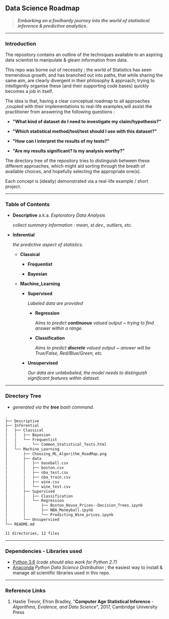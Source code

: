## Data Science Roadmap

> ***Embarking on a foolhardy journey into the world of statistical inference & predictive analytics.***
---
### **Introduction**

The repository contains an outline of the techniques available to an aspiring data scientist to manipulate & gleam information from data. 

This repo was borne out of necessity ; the world of Statistics has seen tremendous growth, and has branched out into paths, that while sharing the same aim, are clearly divergent in their philosophy & approach; trying to intelligently organise these (and their supporting code bases) quickly becomes a job in itself.  

The idea is that, having a clear conceptual roadmap to all approaches ,coupled with their implementations to real-life examples,will assist the practitioner from answering the following questions :

-  **"What kind of dataset do I need to investigate my claim/hypothesis?"**

-  **"Which statistical method/tool/test should I use with this dataset?"** 

-  **"How can I interpret the results of my tests?"**

-  **"Are my results significant? Is my analysis worthy?"** 
 
The directory tree of the repository tries to distinguish between these different approaches, which might aid sorting through the breath of available choices, and hopefully selecting the appropriate one(s).

Each concept is (ideally) demonstrated via a real-life example / short project.   


---
### **Table of Contents** 

- **Descriptive** a.k.a. *Exploratory Data Analysis*

    *collect summary information : mean, st.dev., outliers, etc.*
- **Inferential**
    
    *the predictive aspect of statistics.*
    - **Classical**
        - **Frequentist**
                                
        - **Bayesian**
                                
    - **Machine_Learning**
        - **Supervised**
        
            *Labeled data are provided*
            - **Regression**
            
                *Aims to predict **continuous** valued output ~ trying to find answer within a range.*
                                
            - **Classification**
            
                *Aims to predict **discrete** valued output ~ answer will be True/False, Red/Blue/Green, etc.*                    
        - **Unsupervised**
        
            *Our data are unlabebeled, the model needs to distinguish significant features within dataset.*                        

---
### **Directory Tree**
- *generated via the **tree** bash command.*
```bash
.
├── Descriptive
├── Inferential
│   ├── Classical
│   │   ├── Bayesian
│   │   └── Frequentist
│   │       └── Common_Statistical_Tests.html
│   └── Machine_Learning
│       ├── Choosing_ML_Algorithm_RoadMap.png
│       ├── data
│       │   ├── baseball.csv
│       │   ├── boston.csv
│       │   ├── nba_test.csv
│       │   ├── nba_train.csv
│       │   ├── wine.csv
│       │   └── wine_test.csv
│       ├── Supervised
│       │   ├── Classification
│       │   └── Regression
│       │       ├── Boston_House_Prices--Decision_Trees.ipynb
│       │       ├── NBA_Moneyball.ipynb
│       │       └── Predicting_Wine_prices.ipynb
│       └── Unsupervised
└── README.md

11 directories, 12 files

```

---

### **Dependencies - Libraries used**

* [Python 3.6](https://docs.python.org/3.6/) *(code should also work for Python 2.7)*
* [Anaconda](https://www.anaconda.com/)  *Python Data Science Distribution* ; the easiest way to install & manage all scientific libraries used in this repo.

---

### **Reference Links**

1. Hastie Trevor, Efron Bradley, "**Computer Age Statistical Inference** - *Algorithms, Evidence, and Data Science*", 2017, Cambridge University Press
